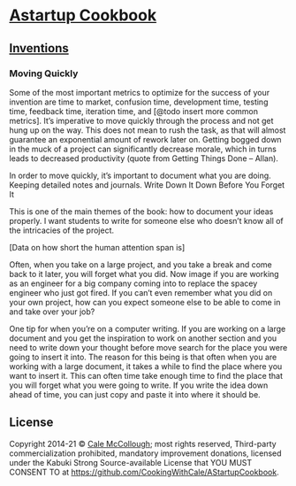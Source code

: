 # [Astartup Cookbook](../)

## [Inventions](./)

### Moving Quickly

Some of the most important metrics to optimize for the success of your invention are time to market, confusion time, development time, testing time, feedback time, iteration time, and [@todo insert more common metrics]. It’s imperative to move quickly through the process and not get hung up on the way. This does not mean to rush the task, as that will almost guarantee an exponential amount of rework later on. Getting bogged down in the muck of a project can significantly decrease morale, which in turns leads to decreased productivity (quote from Getting Things Done – Allan).

In order to move quickly, it’s important to document what you are doing. Keeping detailed notes and journals.
Write Down It Down Before You Forget It

This is one of the main themes of the book: how to document your ideas properly. I want students to write for someone else who doesn’t know all of the intricacies of the project.

[Data on how short the human attention span is]

Often, when you take on a large project, and you take a break and come back to it later, you will forget what you did. Now image if you are working as an engineer for a big company coming into to replace the spacey engineer who just got fired. If you can’t even remember what you did on your own project, how can you expect someone else to be able to come in and take over your job?

One tip for when you’re on a computer writing. If you are working on a large document and you get the inspiration to work on another section and you need to write down your thought before move search for the place you were going to insert it into. The reason for this being is that often when you are working with a large document, it takes a while to find the place where you want to insert it. This can often time take enough time to find the place that you will forget what you were going to write. If you write the idea down ahead of time, you can just copy and paste it into where it should be.


## License

Copyright  2014-21 © [Cale McCollough](https://cookingwithcale.org); most rights reserved, Third-party commercialization prohibited, mandatory improvement donations, licensed under the Kabuki Strong Source-available License that YOU MUST CONSENT TO at <https://github.com/CookingWithCale/AStartupCookbook>.
